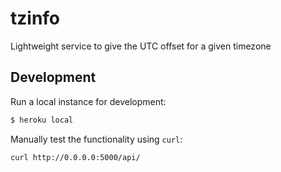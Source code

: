 # tzinfo

Lightweight service to give the UTC offset for a given timezone

## Development

Run a local instance for development:

```bash
$ heroku local
```

Manually test the functionality using `curl`:

```
curl http://0.0.0.0:5000/api/
```
